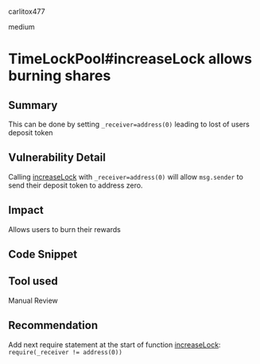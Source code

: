 carlitox477

medium

# TimeLockPool#increaseLock allows burning shares

## Summary
This can be done by setting ```_receiver=address(0)``` leading to lost of users deposit token

## Vulnerability Detail
Calling [increaseLock](https://github.com/sherlock-audit/2022-10-merit-circle/blob/main/merit-liquidity-mining/contracts/TimeLockPool.sol#L197) with ```_receiver=address(0)```  will allow ```msg.sender``` to send their deposit token to address zero.

## Impact
Allows users to burn their rewards

## Code Snippet

## Tool used
Manual Review

## Recommendation
Add next require statement at the start of function [increaseLock](https://github.com/sherlock-audit/2022-10-merit-circle/blob/main/merit-liquidity-mining/contracts/TimeLockPool.sol#L197): ```require(_receiver != address(0))```